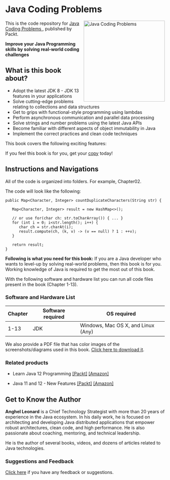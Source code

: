 # Java Coding Problems

<a href="https://www.packtpub.com/programming/java-coding-problems?utm_source=github&utm_medium=repository&utm_campaign="><img src="https://www.packtpub.com/media/catalog/product/cache/4cdce5a811acc0d2926d7f857dceb83b/9/7/9781789801415-original.jpeg" alt="Java Coding Problems " height="256px" align="right"></a>

This is the code repository for [Java Coding Problems ](https://www.packtpub.com/programming/java-coding-problems?utm_source=github&utm_medium=repository&utm_campaign=), published by Packt.

**Improve your Java Programming skills by solving real-world coding challenges**

## What is this book about?
* Adopt the latest JDK 8 - JDK 13 features in your applications
* Solve cutting-edge problems relating to collections and data structures
* Get to grips with functional-style programming using lambdas
* Perform asynchronous communication and parallel data processing
* Solve strings and number problems using the latest Java APIs
* Become familiar with different aspects of object immutability in Java
* Implement the correct practices and clean code techniques

This book covers the following exciting features:


If you feel this book is for you, get your [copy](https://www.amazon.com/dp/1789801419) today!

## Instructions and Navigations
All of the code is organized into folders. For example, Chapter02.

The code will look like the following:
```
public Map<Character, Integer> countDuplicateCharacters(String str) {

   Map<Character, Integer> result = new HashMap<>();
 
   // or use for(char ch: str.toCharArray()) { ... }
   for (int i = 0; i<str.length(); i++) {
      char ch = str.charAt(i);
      result.compute(ch, (k, v) -> (v == null) ? 1 : ++v);
   }
   
   return result;
}
```

**Following is what you need for this book:**
If you are a Java developer who wants to level-up by solving real-world problems, then this book is for you. Working knowledge of Java is required to get the most out of this book.

With the following software and hardware list you can run all code files present in the book (Chapter 1-13).
### Software and Hardware List
| Chapter | Software required | OS required |
| -------- | ------------------------------------ | ----------------------------------- |
| 1-13 | JDK | Windows, Mac OS X, and Linux (Any) |

We also provide a PDF file that has color images of the screenshots/diagrams used in this book. [Click here to download it](https://static.packt-cdn.com/downloads/9781789801415_ColorImages.pdf).

### Related products
* Learn Java 12 Programming  [[Packt]](https://www.packtpub.com/in/application-development/learn-java-12-programming?utm_source=github&utm_medium=repository&utm_campaign=) [[Amazon]](https://www.amazon.com/dp/1789957052)

* Java 11 and 12 - New Features  [[Packt]](https://www.packtpub.com/application-development/java-11-and-12-new-features?utm_source=github&utm_medium=repository&utm_campaign=) [[Amazon]](https://www.amazon.com/dp/1789133270)

## Get to Know the Author
**Anghel Leonard**
is a Chief Technology Strategist with more than 20 years of experience in the Java ecosystem. In his daily work, he is focused on architecting and developing Java distributed applications that empower robust architectures, clean code, and high performance. He is also passionate about coaching, mentoring, and technical leadership.

He is the author of several books, videos, and dozens of articles related to Java technologies.

### Suggestions and Feedback
[Click here](https://docs.google.com/forms/d/e/1FAIpQLSdy7dATC6QmEL81FIUuymZ0Wy9vH1jHkvpY57OiMeKGqib_Ow/viewform) if you have any feedback or suggestions.


